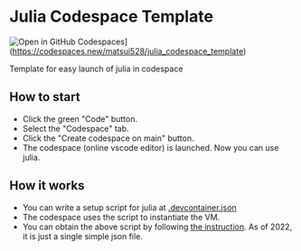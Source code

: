 # Julia Codespace Template

![Open in GitHub Codespaces](https://github.com/codespaces/badge.svg)](https://codespaces.new/matsui528/julia_codespace_template)

Template for easy launch of julia in codespace

## How to start
- Click the green "Code" button.
- Select the "Codespace" tab.
- Click the "Create codespace on main" button.
- The codespace (online vscode editor) is launched. Now you can use julia.

## How it works
- You can write a setup script for julia at [.devcontainer.json](.devcontainer.json)
- The codespace uses the script to instantiate the VM.
- You can obtain the above script by following [the instruction](https://docs.github.com/en/codespaces/setting-up-your-project-for-codespaces/setting-up-your-project-for-codespaces). As of 2022, it is just a single simple json file.
